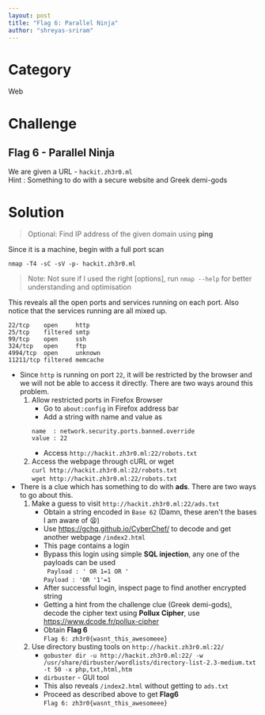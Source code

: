 ```yaml
---
layout: post
title: "Flag 6: Parallel Ninja"
author: "shreyas-sriram"
---
```


# Category
Web

# Challenge
## Flag 6 - Parallel Ninja
We are given a URL - ``` hackit.zh3r0.ml ```<br/>
Hint : Something to do with a secure website and Greek demi-gods

# Solution

> Optional: Find IP address of the given domain using **ping**

Since it is a machine, begin with a full port scan

``` nmap -T4 -sC -sV -p- hackit.zh3r0.ml ```

> Note: Not sure if I used the right [options], run ``` nmap --help ``` for better understanding and optimisation

This reveals all the open ports and services running on each port. Also notice that the services running are all mixed up.

```
22/tcp    open     http
25/tcp    filtered smtp
99/tcp    open     ssh
324/tcp   open     ftp
4994/tcp  open     unknown
11211/tcp filtered memcache
```

* Since ``` http ``` is running on port ``` 22 ```, it will be restricted by the browser and we will not be able to access it directly. There are two ways around this problem.
	1. Allow restricted ports in Firefox Browser
		* Go to ``` about:config ``` in Firefox address bar
		* Add a string with name and value as
		```
		name  : network.security.ports.banned.override
		value : 22
		```
		* Access ``` http://hackit.zh3r0.ml:22/robots.txt ```
	2. Access the webpage through cURL or wget<br/>
	``` curl http://hackit.zh3r0.ml:22/robots.txt ```<br/>
	``` wget http://hackit.zh3r0.ml:22/robots.txt ```
* There is a clue which has something to do with **ads**. There are two ways to go about this.
	1. Make a guess to visit ``` http://hackit.zh3r0.ml:22/ads.txt ```
		* Obtain a string encoded in ``` Base 62 ``` (Damn, these aren't the bases I am aware of :tired_face:)
		* Use https://gchq.github.io/CyberChef/ to decode and get another webpage ``` /index2.html ```
		* This page contains a login
		* Bypass this login using simple **SQL injection**, any one of the payloads can be used<br/>
		``` Payload : ' OR 1=1 OR '```<br/>
		``` Payload : 'OR '1'=1 ```
		* After successful login, inspect page to find another encrypted string
		* Getting a hint from the challenge clue (Greek demi-gods), decode the cipher text using **Pollux Cipher**, use https://www.dcode.fr/pollux-cipher
		* Obtain **Flag 6**<br/>
		``` Flag 6: zh3r0{wasnt_this_awesomeee} ```
	2. Use directory busting tools on ``` http://hackit.zh3r0.ml:22/ ```
		* ``` gobuster dir -u http://hackit.zh3r0.ml:22/ -w /usr/share/dirbuster/wordlists/directory-list-2.3-medium.txt -t 50 -x php,txt,html,htm ```
		* ``` dirbuster ``` - GUI tool
		* This also reveals ``` /index2.html ``` without getting to ``` ads.txt ```
		* Proceed as described above to get **Flag6**<br/>
		``` Flag 6: zh3r0{wasnt_this_awesomeee} ```
